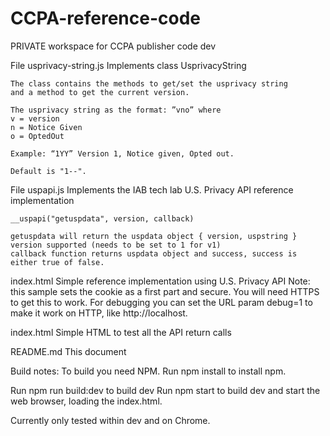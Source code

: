 # CCPA-reference-code
PRIVATE workspace for CCPA publisher code dev

File usprivacy-string.js
    Implements class UsprivacyString

    The class contains the methods to get/set the usprivacy string 
    and a method to get the current version.
    
    The usprivacy string as the format: ”vno” where 
    v = version
    n = Notice Given
    o = OptedOut
    
    Example: “1YY” Version 1, Notice given, Opted out.
    
    Default is "1--".

File uspapi.js 
    Implements the IAB tech lab U.S. Privacy API reference implementation

    __uspapi("getuspdata", version, callback)

    getuspdata will return the uspdata object { version, uspstring }
    version supported (needs to be set to 1 for v1)
    callback function returns uspdata object and success, success is either true of false.

index.html
    Simple reference implementation using U.S. Privacy API
    Note: this sample sets the cookie as a first part and secure. You will need HTTPS to get this to work. For debugging you can set the URL param debug=1 to make it work on HTTP, like http://localhost.

index.html
    Simple HTML to test all the API return calls

README.md
    This document

Build notes:
To build you need NPM. 
Run npm install to install npm. 

Run npm run build:dev to build dev 
Run npm start to build dev and start the web browser, loading the index.html.

Currently only tested within dev and on Chrome.